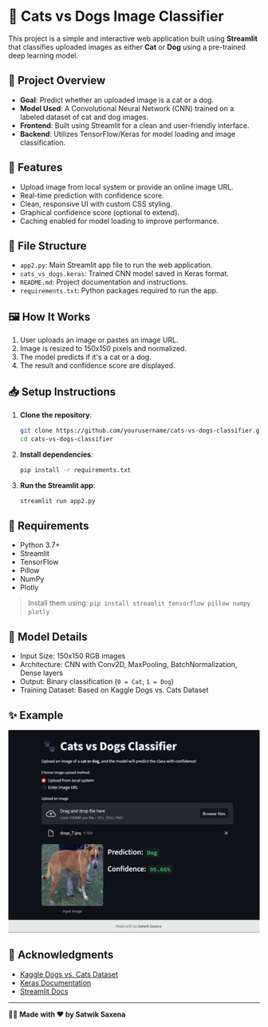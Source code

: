 # 🐾 Cats vs Dogs Image Classifier

This project is a simple and interactive web application built using **Streamlit** that classifies uploaded images as either **Cat** or **Dog** using a pre-trained deep learning model.

## 📌 Project Overview

- **Goal**: Predict whether an uploaded image is a cat or a dog.
- **Model Used**: A Convolutional Neural Network (CNN) trained on a labeled dataset of cat and dog images.
- **Frontend**: Built using Streamlit for a clean and user-friendly interface.
- **Backend**: Utilizes TensorFlow/Keras for model loading and image classification.

## 🚀 Features

- Upload image from local system or provide an online image URL.
- Real-time prediction with confidence score.
- Clean, responsive UI with custom CSS styling.
- Graphical confidence score (optional to extend).
- Caching enabled for model loading to improve performance.

## 📂 File Structure

- `app2.py`: Main Streamlit app file to run the web application.
- `cats_vs_dogs.keras`: Trained CNN model saved in Keras format.
- `README.md`: Project documentation and instructions.
- `requirements.txt`: Python packages required to run the app.

## 🖼️ How It Works

1. User uploads an image or pastes an image URL.
2. Image is resized to 150x150 pixels and normalized.
3. The model predicts if it's a cat or a dog.
4. The result and confidence score are displayed.

## 📥 Setup Instructions

1. **Clone the repository**:
    ```bash
    git clone https://github.com/yourusername/cats-vs-dogs-classifier.git
    cd cats-vs-dogs-classifier
    ```

2. **Install dependencies**:
    ```bash
    pip install -r requirements.txt
    ```

3. **Run the Streamlit app**:
    ```bash
    streamlit run app2.py
    ```

## 🧪 Requirements

- Python 3.7+
- Streamlit
- TensorFlow
- Pillow
- NumPy
- Plotly

> Install them using: `pip install streamlit tensorflow pillow numpy plotly`

## 🧠 Model Details

- Input Size: 150x150 RGB images
- Architecture: CNN with Conv2D, MaxPooling, BatchNormalization, Dense layers
- Output: Binary classification (`0 = Cat`, `1 = Dog`)
- Training Dataset: Based on Kaggle Dogs vs. Cats Dataset

## ✨ Example

![App Screenshot](app.png)

## 🙌 Acknowledgments

- [Kaggle Dogs vs. Cats Dataset](https://www.kaggle.com/c/dogs-vs-cats/data)
- [Keras Documentation](https://keras.io/)
- [Streamlit Docs](https://docs.streamlit.io/)

---

👨‍💻 **Made with ❤️ by Satwik Saxena**

